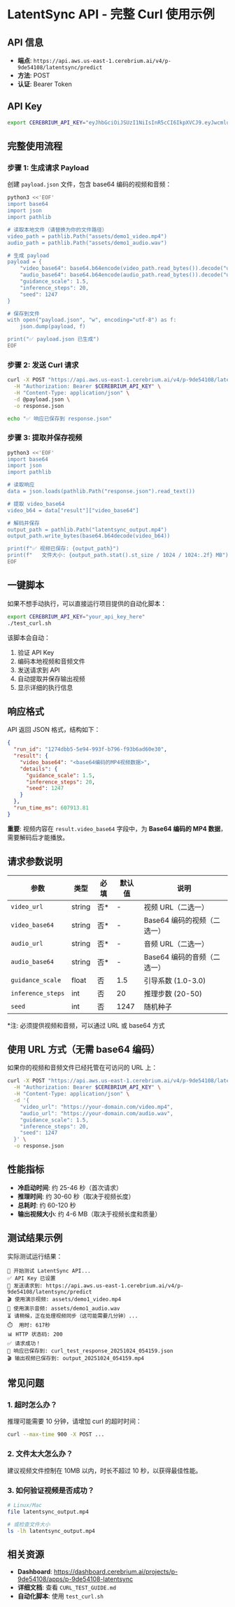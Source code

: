 # LatentSync API - 完整 Curl 使用示例

## API 信息

- **端点**: `https://api.aws.us-east-1.cerebrium.ai/v4/p-9de54108/latentsync/predict`
- **方法**: POST
- **认证**: Bearer Token

## API Key

```bash
export CEREBRIUM_API_KEY="eyJhbGciOiJSUzI1NiIsInR5cCI6IkpXVCJ9.eyJwcmluY2lwYWwiOiJzZXJ2aWNlYWNjb3VudC9zYS0zZDQzYzE5Zi1kNWE4LTRjMGUtOTdlYS04MThkMTFjMGM2M2QiLCJwcm9qZWN0SWQiOiJwLTlkZTU0MTA4In0.Hszxrlt_IgqWVj3Vpb0oh_XSiUt0f9JW6cSXovKEfnNqgfXDMgy9s0IVWn5IrReJa0pKI2eAK5GDr7ewEVT1S7MHXJnuc48tFLLQkYARA0vMDasGMvbDBwkOqxqxPKDi2gn_DI26Zs0FWcpZyjH550ESg8W346iI6cwL3z-cu90FGGcUydGPOdhgLm_7BT-vvPAZSc7yHqB3OgEk80dMhPNl7xRI9m6yD4ghTR3BtblkTNR7mgLikeqQfiUAwzDtLCt9H1SadcG-y1OvyVjR_hO6qHVAfMqKaSyW7DE9q5IjPBwae-6fjD8x-cIA1TEZFM6Swif3yMnm5OrD4WLQEQ"
```

## 完整使用流程

### 步骤 1: 生成请求 Payload

创建 `payload.json` 文件，包含 base64 编码的视频和音频：

```bash
python3 <<'EOF'
import base64
import json
import pathlib

# 读取本地文件（请替换为你的文件路径）
video_path = pathlib.Path("assets/demo1_video.mp4")
audio_path = pathlib.Path("assets/demo1_audio.wav")

# 生成 payload
payload = {
    "video_base64": base64.b64encode(video_path.read_bytes()).decode("utf-8"),
    "audio_base64": base64.b64encode(audio_path.read_bytes()).decode("utf-8"),
    "guidance_scale": 1.5,
    "inference_steps": 20,
    "seed": 1247
}

# 保存到文件
with open("payload.json", "w", encoding="utf-8") as f:
    json.dump(payload, f)

print("✅ payload.json 已生成")
EOF
```

### 步骤 2: 发送 Curl 请求

```bash
curl -X POST "https://api.aws.us-east-1.cerebrium.ai/v4/p-9de54108/latentsync/predict" \
  -H "Authorization: Bearer $CEREBRIUM_API_KEY" \
  -H "Content-Type: application/json" \
  -d @payload.json \
  -o response.json

echo "✅ 响应已保存到 response.json"
```

### 步骤 3: 提取并保存视频

```bash
python3 <<'EOF'
import base64
import json
import pathlib

# 读取响应
data = json.loads(pathlib.Path("response.json").read_text())

# 提取 video_base64
video_b64 = data["result"]["video_base64"]

# 解码并保存
output_path = pathlib.Path("latentsync_output.mp4")
output_path.write_bytes(base64.b64decode(video_b64))

print(f"✅ 视频已保存: {output_path}")
print(f"   文件大小: {output_path.stat().st_size / 1024 / 1024:.2f} MB")
EOF
```

## 一键脚本

如果不想手动执行，可以直接运行项目提供的自动化脚本：

```bash
export CEREBRIUM_API_KEY="your_api_key_here"
./test_curl.sh
```

该脚本会自动：
1. 验证 API Key
2. 编码本地视频和音频文件
3. 发送请求到 API
4. 自动提取并保存输出视频
5. 显示详细的执行信息

## 响应格式

API 返回 JSON 格式，结构如下：

```json
{
  "run_id": "1274dbb5-5e94-993f-b796-f93b6ad60e30",
  "result": {
    "video_base64": "<base64编码的MP4视频数据>",
    "details": {
      "guidance_scale": 1.5,
      "inference_steps": 20,
      "seed": 1247
    }
  },
  "run_time_ms": 607913.81
}
```

**重要**: 视频内容在 `result.video_base64` 字段中，为 **Base64 编码的 MP4 数据**，需要解码后才能播放。

## 请求参数说明

| 参数 | 类型 | 必填 | 默认值 | 说明 |
|------|------|------|--------|------|
| `video_url` | string | 否* | - | 视频 URL（二选一） |
| `video_base64` | string | 否* | - | Base64 编码的视频（二选一） |
| `audio_url` | string | 否* | - | 音频 URL（二选一） |
| `audio_base64` | string | 否* | - | Base64 编码的音频（二选一） |
| `guidance_scale` | float | 否 | 1.5 | 引导系数 (1.0-3.0) |
| `inference_steps` | int | 否 | 20 | 推理步数 (20-50) |
| `seed` | int | 否 | 1247 | 随机种子 |

*注: 必须提供视频和音频，可以通过 URL 或 base64 方式

## 使用 URL 方式（无需 base64 编码）

如果你的视频和音频文件已经托管在可访问的 URL 上：

```bash
curl -X POST "https://api.aws.us-east-1.cerebrium.ai/v4/p-9de54108/latentsync/predict" \
  -H "Authorization: Bearer $CEREBRIUM_API_KEY" \
  -H "Content-Type: application/json" \
  -d '{
    "video_url": "https://your-domain.com/video.mp4",
    "audio_url": "https://your-domain.com/audio.wav",
    "guidance_scale": 1.5,
    "inference_steps": 20,
    "seed": 1247
  }' \
  -o response.json
```

## 性能指标

- **冷启动时间**: 约 25-46 秒（首次请求）
- **推理时间**: 约 30-60 秒（取决于视频长度）
- **总耗时**: 约 60-120 秒
- **输出视频大小**: 约 4-6 MB（取决于视频长度和质量）

## 测试结果示例

实际测试运行结果：

```
🚀 开始测试 LatentSync API...
✅ API Key 已设置
📡 发送请求到: https://api.aws.us-east-1.cerebrium.ai/v4/p-9de54108/latentsync/predict
🎬 使用演示视频: assets/demo1_video.mp4
🎵 使用演示音频: assets/demo1_audio.wav
⏳ 请稍候，正在处理视频同步（这可能需要几分钟）...
⏱️  用时: 617秒
📊 HTTP 状态码: 200
✅ 请求成功！
💾 响应已保存到: curl_test_response_20251024_054159.json
🎬 输出视频已保存到: output_20251024_054159.mp4
```

## 常见问题

### 1. 超时怎么办？

推理可能需要 10 分钟，请增加 curl 的超时时间：

```bash
curl --max-time 900 -X POST ...
```

### 2. 文件太大怎么办？

建议视频文件控制在 10MB 以内，时长不超过 10 秒，以获得最佳性能。

### 3. 如何验证视频是否成功？

```bash
# Linux/Mac
file latentsync_output.mp4

# 或检查文件大小
ls -lh latentsync_output.mp4
```

## 相关资源

- **Dashboard**: https://dashboard.cerebrium.ai/projects/p-9de54108/apps/p-9de54108-latentsync
- **详细文档**: 查看 `CURL_TEST_GUIDE.md`
- **自动化脚本**: 使用 `test_curl.sh`
